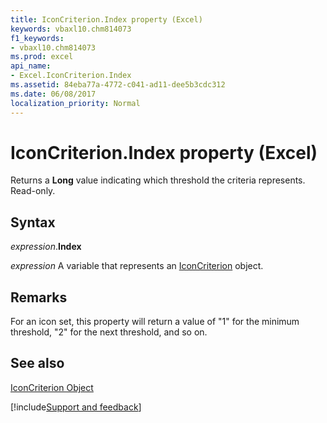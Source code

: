 ```yaml
---
title: IconCriterion.Index property (Excel)
keywords: vbaxl10.chm814073
f1_keywords:
- vbaxl10.chm814073
ms.prod: excel
api_name:
- Excel.IconCriterion.Index
ms.assetid: 84eba77a-4772-c041-ad11-dee5b3cdc312
ms.date: 06/08/2017
localization_priority: Normal
---
```



# IconCriterion.Index property (Excel)

Returns a  **Long** value indicating which threshold the criteria represents. Read-only.


## Syntax

_expression_.**Index**

_expression_ A variable that represents an [IconCriterion](Excel.IconCriterion.md) object.


## Remarks

For an icon set, this property will return a value of "1" for the minimum threshold, "2" for the next threshold, and so on.


## See also


[IconCriterion Object](Excel.IconCriterion.md)

[!include[Support and feedback](~/includes/feedback-boilerplate.md)]